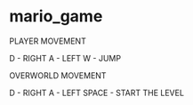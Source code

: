 # mario_game

PLAYER MOVEMENT

D - RIGHT
A - LEFT
W - JUMP


OVERWORLD MOVEMENT

D - RIGHT
A - LEFT
SPACE - START THE LEVEL
